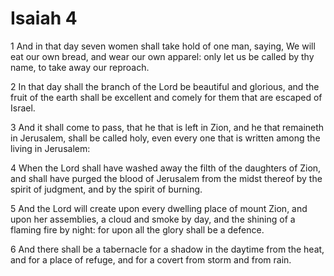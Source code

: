 # Isaiah 4

1 And in that day seven women shall take hold of one man, saying, We will eat our own bread, and wear our own apparel: only let us be called by thy name, to take away our reproach.

2 In that day shall the branch of the Lord be beautiful and glorious, and the fruit of the earth shall be excellent and comely for them that are escaped of Israel.

3 And it shall come to pass, that he that is left in Zion, and he that remaineth in Jerusalem, shall be called holy, even every one that is written among the living in Jerusalem:

4 When the Lord shall have washed away the filth of the daughters of Zion, and shall have purged the blood of Jerusalem from the midst thereof by the spirit of judgment, and by the spirit of burning.

5 And the Lord will create upon every dwelling place of mount Zion, and upon her assemblies, a cloud and smoke by day, and the shining of a flaming fire by night: for upon all the glory shall be a defence.

6 And there shall be a tabernacle for a shadow in the daytime from the heat, and for a place of refuge, and for a covert from storm and from rain.
